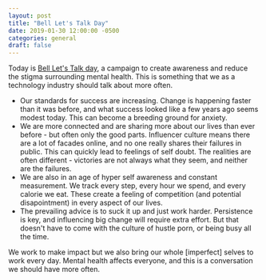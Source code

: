 ```yaml
---
layout: post
title: "Bell Let's Talk Day"
date: 2019-01-30 12:00:00 -0500
categories: general
draft: false
---
```


Today is [Bell Let's Talk day](https://letstalk.bell.ca/), a campaign to create awareness and reduce the stigma surrounding mental health. This is something that we as a technology industry should talk about more often.

- Our standards for success are increasing. Change is happening faster than it was before, and what success looked like a few years ago seems modest today. This can become a breeding ground for anxiety. 
- We are more connected and are sharing more about our lives than ever before - but often only the good parts. Influencer culture means there are a lot of facades online, and no one really shares their failures in public. This can quickly lead to feelings of self doubt. The realities are often different - victories are not always what they seem, and neither are the failures.
- We are also in an age of hyper self awareness and constant measurement. We track every step, every hour we spend, and every calorie we eat. These create a feeling of competition (and potential disapointment) in every aspect of our lives. 
- The prevailing advice is to suck it up and just work harder. Persistence is key, and influencing big change will require extra effort. But that doesn't have to come with the culture of hustle porn, or being busy all the time.

We work to make impact but we also bring our whole [imperfect] selves to work every day. Mental health affects everyone, and this is a conversation we should have more often.